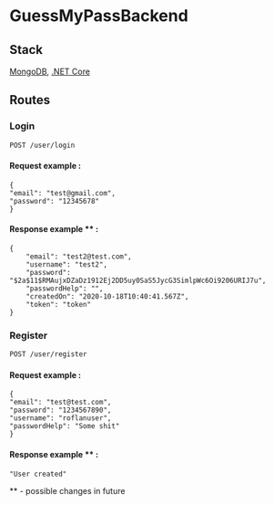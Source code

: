 # GuessMyPassBackend


## Stack

[MongoDB](https://www.mongodb.com/), [.NET Core](https://dotnet.microsoft.com/)



## Routes

### Login


```bash
POST /user/login 
```
#### Request example : 

```
{
"email": "test@gmail.com",
"password": "12345678" 
}
```

#### Response example ** : 

```
{
    "email": "test2@test.com",
    "username": "test2",
    "password": "$2a$11$RMAujxDZaDz1912Ej2DD5uy0SaS5JycG3SimlpWc6Oi9206URIJ7u",
    "passwordHelp": "",
    "createdOn": "2020-10-18T10:40:41.567Z",
    "token": "token"
}
```

### Register
```bash
POST /user/register
```

#### Request example : 

```
{
"email": "test@test.com",
"password": "1234567890",
"username": "roflanuser",
"passwordHelp": "Some shit"
}
```

#### Response example ** : 

```
"User created"               
```

** - possible changes in future
